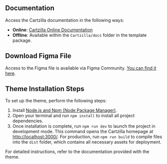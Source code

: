 ## Documentation

Access the Cartzilla documentation in the following ways:

- **Online**: [Cartzilla Online Documentation](https://cartzilla-html.createx.studio/docs/installation.html)
- **Offline**: Available within the `Cartzilla/docs` folder in the template package.

## Download Figma File

Access to the Figma file is available via Figma Community. [You can find it here](https://www.figma.com/community/file/1376901695536369893).

## Theme Installation Steps

To set up the theme, perform the following steps:

1. Install [Node.js and Npm (Node Package Manager)](https://nodejs.org/en/).
2. Open your terminal and run `npm install` to install all project dependencies.
3. Once installation is complete, run `npm run dev` to launch the project in development mode. This command opens the Cartzilla homepage at [http://localhost:3000/](http://localhost:3000/). For production, run `npm run build` to compile files into the `dist` folder, which contains all necessary assets for deployment.

For detailed instructions, refer to the documentation provided with the theme.
